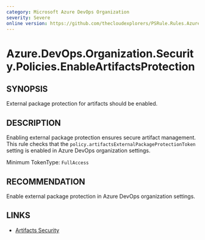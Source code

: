 ```yaml
---
category: Microsoft Azure DevOps Organization  
severity: Severe  
online version: https://github.com/thecloudexplorers/PSRule.Rules.AzureDevOps/tree/main/src/PSRule.Rules.AzureDevOps/en/Azure.DevOps.Organization.Security.Policies.EnableArtifactsProtection.md  
---
```


# Azure.DevOps.Organization.Security.Policies.EnableArtifactsProtection

## SYNOPSIS

External package protection for artifacts should be enabled.

## DESCRIPTION

Enabling external package protection ensures secure artifact management. This rule checks that the `policy.artifactsExternalPackageProtectionToken` setting is enabled in Azure DevOps organization settings.

Minimum TokenType: `FullAccess`

## RECOMMENDATION

Enable external package protection in Azure DevOps organization settings.

## LINKS

- [Artifacts Security](https://docs.microsoft.com/en-us/azure/devops/organizations/security/artifacts-security)
